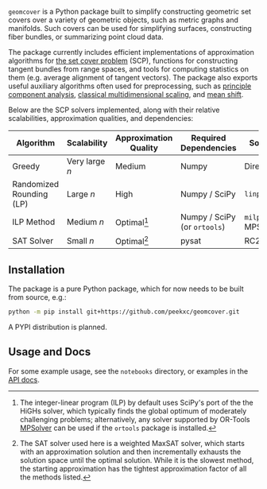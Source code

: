 `geomcover` is a Python package built to simplify constructing geometric set covers over a variety of geometric objects, 
such as metric graphs and manifolds. Such covers can be used for simplifying surfaces, constructing fiber bundles, 
or summarizing point cloud data.

The package currently includes efficient implementations of approximation algorithms for [the set cover problem](https://en.wikipedia.org/wiki/Set_cover_problem) (SCP), functions for constructing tangent bundles from range spaces, and tools for computing statistics on them (e.g. average alignment of tangent vectors). The package also exports useful auxiliary algorithms often used for preprocessing, such as [principle component analysis](https://en.wikipedia.org/wiki/Principal_component_analysis), [classical multidimensional scaling](https://en.wikipedia.org/wiki/Multidimensional_scaling), and [mean shift](https://en.wikipedia.org/wiki/Mean_shift).  

Below are the SCP solvers implemented, along with their relative scalabilities, approximation qualities, and dependencies:

| Algorithm                   | Scalability   | Approximation Quality | Required Dependencies         | Solvers         |
|-----------------------------|---------------|-----------------------|-------------------------------|-----------------|
| Greedy                      | Very large $n$| Medium                | Numpy                         | Direct          |
| Randomized Rounding (LP)    | Large $n$     | High                  | Numpy / SciPy                 | `linprog`       |
| ILP Method                  | Medium $n$    | Optimal[^1]              | Numpy / SciPy (or `ortools`)  | `milp` (or MPSolver) |
| SAT Solver                  | Small $n$     | Optimal[^2]               | pysat                         |  RC2                   |

[^1]: The integer-linear program (ILP) by default uses SciPy's port of the the HiGHs solver, which typically finds the global optimum of moderately challenging problems; alternatively, any solver supported by OR-Tools [MPSolver](https://developers.google.com/optimization/lp/mpsolver) can be used if the `ortools` package is installed.  

[^2]: The SAT solver used here is a weighted MaxSAT solver, which starts with an approximation solution and then incrementally exhausts the solution space until the optimal solution. While it is the slowest method, the starting approximation has the tightest approximation factor of all the methods listed. 

## Installation 

The package is a pure Python package, which for now needs to be built from source, e.g.: 

```bash
python -m pip install git+https://github.com/peekxc/geomcover.git
```
A PYPI distribution is planned. 

## Usage and Docs

For some example usage, see the `notebooks` directory, or examples in the [API docs](https://peekxc.github.io/geomcover/). 

